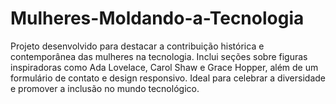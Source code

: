 # Mulheres-Moldando-a-Tecnologia
Projeto desenvolvido para destacar a contribuição histórica e contemporânea das mulheres na tecnologia. Inclui seções sobre figuras inspiradoras como Ada Lovelace, Carol Shaw e Grace Hopper, além de um formulário de contato e design responsivo. Ideal para celebrar a diversidade e promover a inclusão no mundo tecnológico.
